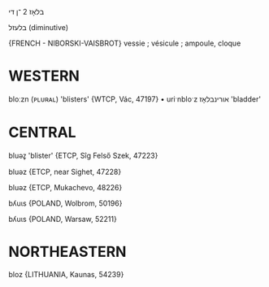 בלאָז 2
־ן
די

בלעזל
(diminutive)

{FRENCH - NIBORSKI-VAISBROT}
vessie ; vésicule ; ampoule, cloque

WESTERN
========

bloːzn (ᴘʟᴜʀᴀʟ) 'blisters' {WTCP, Vác, 47197}
	•	uriˑnbloˑz אורינבלאָז 'bladder'

CENTRAL
========

bluəz̥ 'blister' {ETCP, Sîg Felső Szek, 47223}

bluəz {ETCP, near Sighet, 47228}

bluəz {ETCP, Mukachevo, 48226}

bʎuɩs {POLAND, Wolbrom, 50196}

bʎuɩs {POLAND, Warsaw, 52211}

NORTHEASTERN
==============

bloz {LITHUANIA, Kaunas, 54239} 